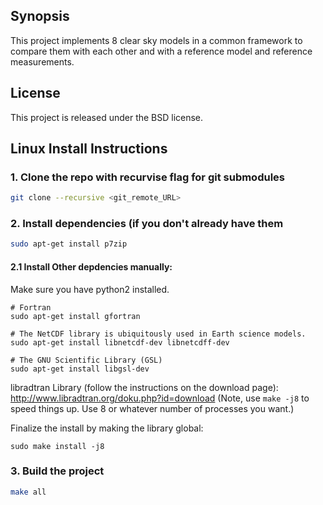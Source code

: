 ## Synopsis

This project implements 8 clear sky models in a common framework to compare
them with each other and with a reference model and reference measurements.

## License

This project is released under the BSD license.

## Linux Install Instructions
### 1. Clone the repo **with recurvise flag** for git submodules
```bash 
git clone --recursive <git_remote_URL>
```

### 2. Install dependencies (if you don't already have them
```bash
sudo apt-get install p7zip
```

#### 2.1 Install Other depdencies manually:
Make sure you have python2 installed.
```
# Fortran 
sudo apt-get install gfortran

# The NetCDF library is ubiquitously used in Earth science models.
sudo apt-get install libnetcdf-dev libnetcdff-dev

# The GNU Scientific Library (GSL)
sudo apt-get install libgsl-dev 
```

libradtran Library (follow the instructions on the download page):
http://www.libradtran.org/doku.php?id=download
(Note, use `make -j8` to speed things up. Use 8 or whatever number of processes you want.)

Finalize the install by making the library global:
```
sudo make install -j8
```

### 3. Build the project
```bash
make all
```
